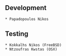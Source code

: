 Development
-----------
	* Papadopoulos Nikos

Testing
-------
	* Kokkalhs Nikos (FreeBSD)
	* Ntzoufras Kwstas (OSX)
